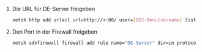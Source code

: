 1. Die URL für DE-Server freigeben
   ```bash
   netsh http add urlacl url=http://+:80/ user=[DES-Benutzername] listen=yes
   ```
1. Den Port in der Firewall freigeben
   ```bash
   netsh advfirewall firewall add rule name="DE-Server" dir=in protocol=TCP localport=80 action=allow
   ```